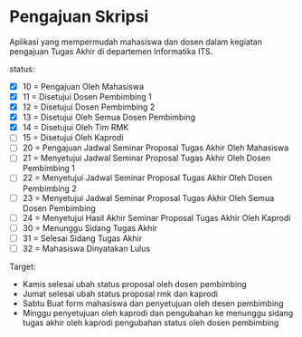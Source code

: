 # Pengajuan Skripsi
Aplikasi yang mempermudah mahasiswa dan dosen dalam kegiatan pengajuan Tugas Akhir di departemen Informatika ITS.

status:
- [x] 10 = Pengajuan Oleh Mahasiswa
- [x] 11 = Disetujui Dosen Pembimbing 1
- [x] 12 = Disetujui Dosen Pembimbing 2
- [x] 13 = Disetujui Oleh Semua Dosen Pembimbing
- [x] 14 = Disetujui Oleh Tim RMK
- [ ] 15 = Disetujui Oleh Kaprodi
- [ ] 20 = Pengajuan Jadwal Seminar Proposal Tugas Akhir Oleh Mahasiswa
- [ ] 21 = Menyetujui Jadwal Seminar Proposal Tugas Akhir Oleh Dosen Pembimbing 1
- [ ] 22 = Menyetujui Jadwal Seminar Proposal Tugas Akhir Oleh Dosen Pembimbing 2
- [ ] 23 = Menyetujui Jadwal Seminar Proposal Tugas Akhir Oleh Semua Dosen Pembimbing
- [ ] 24 = Menyetujui Hasil Akhir Seminar Proposal Tugas Akhir Oleh Kaprodi
- [ ] 30 = Menunggu Sidang Tugas Akhir
- [ ] 31 = Selesai Sidang Tugas Akhir
- [ ] 32 = Mahasiswa Dinyatakan Lulus

Target:
- Kamis selesai ubah status proposal oleh dosen pembimbing
- Jumat selesai ubah status proposal rmk dan kaprodi
- Sabtu Buat form mahasiswa dan penyetujuan oleh desen pembimbing
- Minggu penyetujuan oleh kaprodi dan pengubahan ke menunggu sidang tugas akhir oleh kaprodi pengubahan status oleh dosen pembimbing
